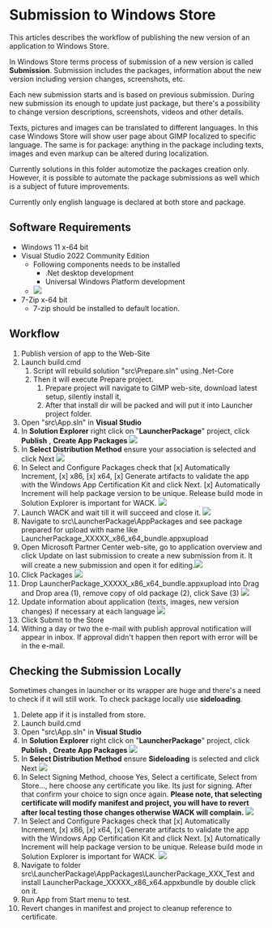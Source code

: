 # Submission to Windows Store

This articles describes the workflow of publishing the new version of an application to Windows Store.

In Windows Store terms process of submission of a new version is called **Submission**. Submission includes the packages, information about the new version including version changes, screenshots, etc.

Each new submission starts and is based on previous submission. During new submission its enough to update just package, but there's a possibility to change version descriptions, screenshots, videos and other details.

Texts, pictures and images can be translated to different languages. In this case Windows Store will show user page about GIMP localized to specific language. The same is for package: anything in the package including texts, images and even markup can be altered during localization.

Currently solutions in this folder automotize the packages creation only. However, it is possible to automate the package submissions as well which is a subject of future improvements.

Currently only english language is declared at both store and package.

## Software Requirements

- Windows 11 x-64 bit
- Visual Studio 2022 Community Edition
  - Following components needs to be installed
    - .Net desktop development
    - Universal Windows Platform development
  - ![](img/vs-installer-setup.png)
- 7-Zip x-64 bit
  - 7-zip should be installed to default location.

## Workflow

1. Publish version of app to the Web-Site
2. Launch build.cmd
   1. Script will rebuild solution "src\Prepare.sln" using .Net-Core
   2. Then it will execute Prepare project.
      1. Prepare project will navigate to GIMP web-site, download latest setup, silently install it,
      2. After that install dir will be packed and will put it into Launcher project folder.
3. Open "src\App.sln" in **Visual Studio**
4. In **Solution Explorer** right click on "**LauncherPackage**" project, click **Publish** , **Create App Packages** ![](img/create-app-package.png)
5. In **Select Distribution Method** ensure your association is selected and click Next ![](img/select-distribution-method.png)
6. In Select and Configure Packages check that [x] Automatically Increment, [x] x86, [x] x64, [x] Generate artifacts to validate the app with the Windows App Certification Kit and click Next. [x] Automatically Increment will help package version to be unique. Release build mode in Solution Explorer is important for WACK. ![](img/select-and-configure-packages.png)
7. Launch WACK and wait till it will succeed and close it.  ![](img/wack.png)
8. Navigate to src\LauncherPackage\AppPackages and see package prepared for upload with name like LauncherPackage_XXXXX_x86_x64_bundle.appxupload
9. Open Microsoft Partner Center web-site, go to application overview and click Update on last submission to create a new submission from it. It will create a new submission and open it for editing.![](img/update-submission.png)
10. Click Packages ![](img/submission-packages.png)
11. Drop LauncherPackage_XXXXX_x86_x64_bundle.appxupload into Drag and Drop area (1), remove copy of old package (2), click Save (3)  ![](img/submission-packages-update.png)
12. Update information about application (texts, images, new version changes) if necessary at each language ![](img/update-store-listing.png)
13. Click Submit to the Store
14. Withing a day or two the e-mail with publish approval notification will appear in inbox. If approval didn't happen then report with error will be in the e-mail.

## Checking the Submission Locally

Sometimes changes in launcher or its wrapper are huge and there's a need to check if it will still work. To check package locally use **sideloading**.

1. Delete app if it is installed from store.
2. Launch build.cmd
3. Open "src\App.sln" in **Visual Studio**
4. In **Solution Explorer** right click on "**LauncherPackage**" project, click **Publish** , **Create App Packages** ![](img/create-app-package.png)
5. In **Select Distribution Method** ensure **Sideloading** is selected and click Next ![](img/sideloading.png)
6. In Select Signing Method, choose Yes, Select a certificate, Select from Store..., here choose any certificate you like. Its just for signing. After that confirm your choice to sign once again. **Please note, that selecting certificate will modify manifest and project, you will have to revert after local testing those changes otherwise WACK will complain.** ![](img/select-signing-method.png)
7. In Select and Configure Packages check that [x] Automatically Increment, [x] x86, [x] x64, [x] Generate artifacts to validate the app with the Windows App Certification Kit and click Next. [x] Automatically Increment will help package version to be unique. Release build mode in Solution Explorer is important for WACK. ![](img/select-and-configure-packages.png)
8. Navigate to folder src\LauncherPackage\AppPackages\LauncherPackage_XXX_Test and install LauncherPackage_XXXXX_x86_x64.appxbundle by double click on it.
9. Run App from Start menu to test.
10. Revert changes in manifest and project to cleanup reference to certificate.

